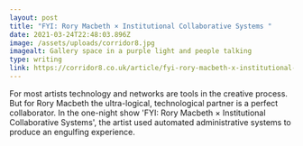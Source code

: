 ```yaml
---
layout: post
title: "FYI: Rory Macbeth × Institutional Collaborative Systems "
date: 2021-03-24T22:48:03.896Z
image: /assets/uploads/corridor8.jpg
imagealt: Gallery space in a purple light and people talking
type: writing
link: https://corridor8.co.uk/article/fyi-rory-macbeth-x-institutional-collaborative-systems/
---
```

For most artists technology and networks are tools in the creative process. But for Rory Macbeth the ultra-logical, technological partner is a perfect collaborator. In the one-night show 'FYI: Rory Macbeth × Institutional Collaborative Systems', the artist used automated administrative systems to produce an engulfing experience.
